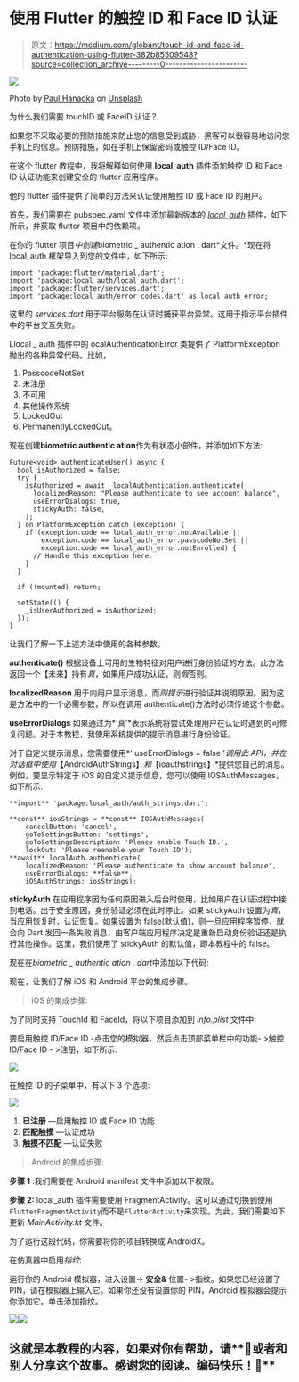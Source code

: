 # 使用 Flutter 的触控 ID 和 Face ID 认证

> 原文：<https://medium.com/globant/touch-id-and-face-id-authentication-using-flutter-382b85509548?source=collection_archive---------0----------------------->

![](img/d05f613c2c66f571c40ccce4c4501911.png)

Photo by [Paul Hanaoka](https://unsplash.com/@plhnk?utm_source=medium&utm_medium=referral) on [Unsplash](https://unsplash.com?utm_source=medium&utm_medium=referral)

为什么我们需要 touchID 或 FaceID 认证？

如果您不采取必要的预防措施来防止您的信息受到威胁，黑客可以很容易地访问您手机上的信息。预防措施，如在手机上保留密码或触控 ID/Face ID。

在这个 flutter 教程中，我将解释如何使用 **local_auth** 插件添加触控 ID 和 Face ID 认证功能来创建安全的 flutter 应用程序。

他的 flutter 插件提供了简单的方法来认证使用触控 ID 或 Face ID 的用户。

首先，我们需要在 pubspec.yaml 文件中添加最新版本的 [*local_auth*](https://pub.dev/packages/local_auth) 插件，如下所示，并获取 flutter 项目中的依赖项。

在你的 flutter 项目*中创建*biometric _ authentic ation . dart*文件。*现在将 local_auth 框架导入到您的文件中，如下所示:

```
import 'package:flutter/material.dart';
import 'package:local_auth/local_auth.dart';
import 'package:flutter/services.dart';
import 'package:local_auth/error_codes.dart' as local_auth_error;
```

这里的 *services.dart* 用于平台服务在认证时捕获平台异常。这用于指示平台插件中的平台交互失败。

Llocal _ auth 插件中的 ocalAuthenticationError 类提供了 PlatformException 抛出的各种异常代码。比如，

1.  PasscodeNotSet
2.  未注册
3.  不可用
4.  其他操作系统
5.  LockedOut
6.  PermanentlyLockedOut。

现在创建**biometric authentic ation**作为有状态小部件，并添加如下方法:

```
Future<void> authenticateUser() async {
  bool isAuthorized = false;
  try {
    isAuthorized = await _localAuthentication.authenticate(
      localizedReason: "Please authenticate to see account balance",
      useErrorDialogs: true,
      stickyAuth: false,
    );
  } on PlatformException catch (exception) {
    if (exception.code == local_auth_error.notAvailable ||
        exception.code == local_auth_error.passcodeNotSet ||
        exception.code == local_auth_error.notEnrolled) {
      // Handle this exception here.
    }
  }

  if (!mounted) return;

  setState(() {
    _isUserAuthorized = isAuthorized;
  });
}
```

让我们了解一下上述方法中使用的各种参数。

**authenticate()** 根据设备上可用的生物特征对用户进行身份验证的方法。此方法返回一个【未来】持有*真*，如果用户成功认证，则*假*否则。

**localizedReason** 用于向用户显示消息，而*则提示*进行验证并说明原因。因为这是方法中的一个必需参数，所以在调用 authenticate()方法时必须传递这个参数。

**useErrorDialogs** 如果通过为*‘真’*表示系统将尝试处理用户在认证时遇到的可修复问题。对于本教程，我使用系统提供的提示消息进行身份验证。

对于自定义提示消息，您需要使用*' useErrorDialogs = false '*调用此 API，并在对话框中使用*【AndroidAuthStrings】*和*【ioauthstrings】*提供您自己的消息。例如，要显示特定于 iOS 的自定义提示信息，您可以使用 IOSAuthMessages，如下所示:

```
**import** 'package:local_auth/auth_strings.dart';

**const** iosStrings = **const** IOSAuthMessages(
    cancelButton: 'cancel',
    goToSettingsButton: 'settings',
    goToSettingsDescription: 'Please enable Touch ID.',
    lockOut: 'Please reenable your Touch ID');
**await** localAuth.authenticate(
    localizedReason: 'Please authenticate to show account balance',
    useErrorDialogs: **false**,
    iOSAuthStrings: iosStrings);
```

**stickyAuth** 在应用程序因为任何原因进入后台时使用，比如用户在认证过程中接到电话。出于安全原因，身份验证必须在此时停止。如果 stickyAuth 设置为*真*，当应用恢复时，认证恢复。如果设置为 false(默认值)，则一旦应用程序暂停，就会向 Dart 发回一条失败消息，由客户端应用程序决定是重新启动身份验证还是执行其他操作。这里，我们使用了 stickyAuth 的默认值，即本教程中的 false。

现在在*biometric _ authentic ation . dart*中添加以下代码:

现在，让我们了解 iOS 和 Android 平台的集成步骤。

> iOS 的集成步骤:

为了同时支持 TouchId 和 FaceId，将以下项目添加到 *info.plist* 文件中:

要启用触控 ID/Face ID -点击您的模拟器，然后点击顶部菜单栏中的功能- >触控 ID/Face ID - >注册，如下所示:

![](img/2d4dcbf5201d4a79fc80525bef94ee32.png)

在触控 ID 的子菜单中，有以下 3 个选项:

![](img/820d9bf585627f7484af6fdc98ba3288.png)

1.  **已注册** —启用触控 ID 或 Face ID 功能
2.  **匹配触摸** —认证成功
3.  **触摸不匹配** —认证失败

> Android 的集成步骤:

**步骤 1** :我们需要在 Android manifest 文件中添加以下权限。

**步骤 2:** local_auth 插件需要使用 FragmentActivity。这可以通过切换到使用`FlutterFragmentActivity`而不是`FlutterActivity`来实现。为此，我们需要如下更新 *MainActivity.kt* 文件。

为了运行这段代码，你需要将你的项目转换成 AndroidX。

在仿真器中启用*指纹*:

运行你的 Android 模拟器，进入设置-> **安全&** 位置- >指纹。如果您已经设置了 PIN，请在模拟器上输入它。如果你还没有设置你的 PIN，Android 模拟器会提示你添加它。单击添加指纹。

![](img/204d9d29011675c11e6740968757bc68.png)![](img/4808aed238dca4bd90357a70ce91e22f.png)

## 这就是本教程的内容，如果对你有帮助，请**👏或者和别人分享这个故事。感谢您的阅读。编码快乐！🚀**